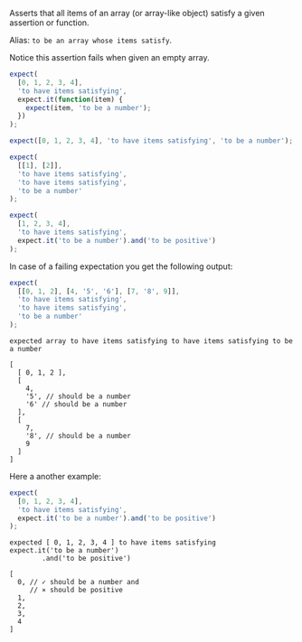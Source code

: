 Asserts that all items of an array (or array-like object) satisfy a given assertion or function.

Alias: `to be an array whose items satisfy`.

Notice this assertion fails when given an empty array.

```js
expect(
  [0, 1, 2, 3, 4],
  'to have items satisfying',
  expect.it(function(item) {
    expect(item, 'to be a number');
  })
);

expect([0, 1, 2, 3, 4], 'to have items satisfying', 'to be a number');

expect(
  [[1], [2]],
  'to have items satisfying',
  'to have items satisfying',
  'to be a number'
);

expect(
  [1, 2, 3, 4],
  'to have items satisfying',
  expect.it('to be a number').and('to be positive')
);
```

In case of a failing expectation you get the following output:

```js
expect(
  [[0, 1, 2], [4, '5', '6'], [7, '8', 9]],
  'to have items satisfying',
  'to have items satisfying',
  'to be a number'
);
```

```output
expected array to have items satisfying to have items satisfying to be a number

[
  [ 0, 1, 2 ],
  [
    4,
    '5', // should be a number
    '6' // should be a number
  ],
  [
    7,
    '8', // should be a number
    9
  ]
]
```

Here a another example:

```js
expect(
  [0, 1, 2, 3, 4],
  'to have items satisfying',
  expect.it('to be a number').and('to be positive')
);
```

```output
expected [ 0, 1, 2, 3, 4 ] to have items satisfying
expect.it('to be a number')
        .and('to be positive')

[
  0, // ✓ should be a number and
     // ⨯ should be positive
  1,
  2,
  3,
  4
]
```
